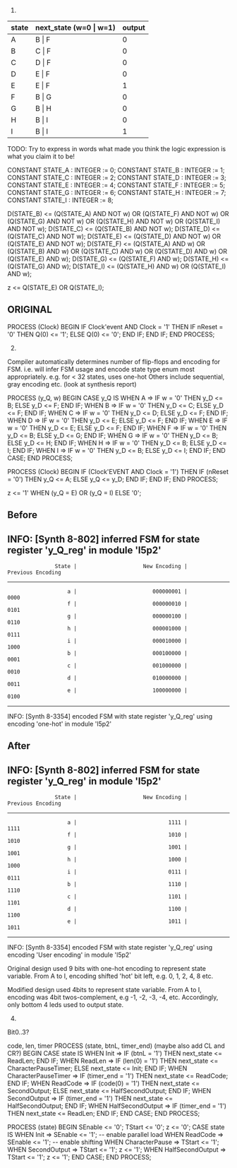 <!-- SPDX-License-Identifier: zlib-acknowledgement -->
1.
| state | next_state (w=0 \| w=1) | output |
|-------|-------------------------|--------|
| A     | B \| F                  | 0      |
| B     | C \| F                  | 0      |
| C     | D \| F                  | 0      |
| D     | E \| F                  | 0      |
| E     | E \| F                  | 1      |
| F     | B \| G                  | 0      |
| G     | B \| H                  | 0      |
| H     | B \| I                  | 0      |
| I     | B \| I                  | 1      |

TODO: Try to express in words what made you think the logic expression is what you claim it to be!

CONSTANT STATE_A : INTEGER := 0;
CONSTANT STATE_B : INTEGER := 1;
CONSTANT STATE_C : INTEGER := 2;
CONSTANT STATE_D : INTEGER := 3;
CONSTANT STATE_E : INTEGER := 4;
CONSTANT STATE_F : INTEGER := 5;
CONSTANT STATE_G : INTEGER := 6;
CONSTANT STATE_H : INTEGER := 7;
CONSTANT STATE_I : INTEGER := 8;

D(STATE_B) <= (Q(STATE_A) AND NOT w) OR (Q(STATE_F) AND NOT w) OR (Q(STATE_G) AND NOT w) OR (Q(STATE_H) AND NOT w) OR (Q(STATE_I) AND NOT w);
D(STATE_C) <= (Q(STATE_B) AND NOT w); 
D(STATE_D) <= (Q(STATE_C) AND NOT w); 
D(STATE_E) <= (Q(STATE_D) AND NOT w) OR (Q(STATE_E) AND NOT w);
D(STATE_F) <= (Q(STATE_A) AND w) OR (Q(STATE_B) AND w) OR (Q(STATE_C) AND w) OR (Q(STATE_D) AND w) OR (Q(STATE_E) AND w);
D(STATE_G) <= (Q(STATE_F) AND w);
D(STATE_H) <= (Q(STATE_G) AND w);
D(STATE_I) <= (Q(STATE_H) AND w) OR (Q(STATE_I) AND w);

z <= Q(STATE_E) OR Q(STATE_I); 

## ORIGINAL
PROCESS (Clock)
BEGIN
  IF Clock'event AND Clock = '1' THEN
      IF nReset = '0' THEN
  	  Q(0) <= '1';
      ELSE
  	  Q(0) <= '0';
      END IF;
  END IF;
END PROCESS;
	
2.
Compiler automatically determines number of flip-flops and encoding for FSM.
i.e. will infer FSM usage and encode state type enum most appropriately.
e.g. for < 32 states, uses one-hot 
Others include sequential, gray encoding etc. (look at synthesis report)


PROCESS (y_Q, w)
BEGIN
  CASE y_Q IS
    WHEN A =>
      IF w = '0' THEN
        y_D <= B;
      ELSE
        y_D <= F;
      END IF;
    WHEN B =>
      IF w = '0' THEN
        y_D <= C;
      ELSE
        y_D <= F;
      END IF;
    WHEN C =>
      IF w = '0' THEN
        y_D <= D;
      ELSE
        y_D <= F;
      END IF;
    WHEN D =>
      IF w = '0' THEN
        y_D <= E;
      ELSE
        y_D <= F;
      END IF;
    WHEN E =>
      IF w = '0' THEN
        y_D <= E;
      ELSE
        y_D <= F;
      END IF;
    WHEN F =>
      IF w = '0' THEN
        y_D <= B;
      ELSE
        y_D <= G;
      END IF;
    WHEN G =>
      IF w = '0' THEN
        y_D <= B;
      ELSE
        y_D <= H;
      END IF;
    WHEN H =>
      IF w = '0' THEN
        y_D <= B;
      ELSE
        y_D <= I;
      END IF;
    WHEN I =>
      IF w = '0' THEN
        y_D <= B;
      ELSE
        y_D <= I;
      END IF;
  END CASE;
END PROCESS;

PROCESS (Clock)
BEGIN
  IF (Clock'EVENT AND Clock = '1') THEN
    IF (nReset = '0') THEN
      y_Q <= A;
    ELSE
      y_Q <= y_D;
    END IF;
  END IF;
END PROCESS;

z <= '1' WHEN (y_Q = E) OR (y_Q = I) ELSE '0';

## Before
INFO: [Synth 8-802] inferred FSM for state register 'y_Q_reg' in module 'l5p2'
---------------------------------------------------------------------------------------------------
                   State |                     New Encoding |                Previous Encoding 
---------------------------------------------------------------------------------------------------
                       a |                        000000001 |                             0000
                       f |                        000000010 |                             0101
                       g |                        000000100 |                             0110
                       h |                        000001000 |                             0111
                       i |                        000010000 |                             1000
                       b |                        000100000 |                             0001
                       c |                        001000000 |                             0010
                       d |                        010000000 |                             0011
                       e |                        100000000 |                             0100
---------------------------------------------------------------------------------------------------
INFO: [Synth 8-3354] encoded FSM with state register 'y_Q_reg' using encoding 'one-hot' in module 'l5p2'


## After
INFO: [Synth 8-802] inferred FSM for state register 'y_Q_reg' in module 'l5p2'
---------------------------------------------------------------------------------------------------
                   State |                     New Encoding |                Previous Encoding 
---------------------------------------------------------------------------------------------------
                       a |                             1111 |                             1111
                       f |                             1010 |                             1010
                       g |                             1001 |                             1001
                       h |                             1000 |                             1000
                       i |                             0111 |                             0111
                       b |                             1110 |                             1110
                       c |                             1101 |                             1101
                       d |                             1100 |                             1100
                       e |                             1011 |                             1011
---------------------------------------------------------------------------------------------------
INFO: [Synth 8-3354] encoded FSM with state register 'y_Q_reg' using encoding 'User encoding' in module 'l5p2'

Original design used 9 bits with one-hot encoding to represent state variable.
From A to I, encoding shifted 'hot' bit left, e.g. 0, 1, 2, 4, 8 etc. 

Modified design used 4bits to represent state variable. 
From A to I, encoding was 4bit twos-complement, e.g -1, -2, -3, -4, etc.
Accordingly, only bottom 4 leds used to output state.

4.

Bit0..3?

code, len, timer
PROCESS (state, btnL, timer_end) (maybe also add CL and CR?)
BEGIN
  CASE state IS
    WHEN Init =>
      IF (btnL = '1') THEN
        next_state <= ReadLen;
      END IF;
    WHEN ReadLen =>
      IF (len(0) = '1') THEN
        next_state <= CharacterPauseTimer;
      ELSE
        next_state <= Init;
      END IF;
    WHEN CharacterPauseTimer =>
      IF (timer_end = '1') THEN
        next_state <= ReadCode;
      END IF;
    WHEN ReadCode =>
      IF (code(0) = '1') THEN
        next_state <= SecondOutput;
      ELSE
        next_state <= HalfSecondOutput;
      END IF;
    WHEN SecondOutput =>
      IF (timer_end = '1') THEN
        next_state <= HalfSecondOutput;
      END IF;
    WHEN HalfSecondOutput =>
      IF (timer_end = '1') THEN
        next_state <= ReadLen; 
      END IF;
  END CASE;
END PROCESS;

PROCESS (state)
BEGIN
  SEnable <= '0'; TStart <= '0'; z <= '0';
  CASE state IS
    WHEN Init =>
      SEnable <= '1'; -- enable parallel load
    WHEN ReadCode =>
      SEnable <= '1'; -- enable shifting
    WHEN CharacterPause =>
      TStart <= '1';
    WHEN SecondOutput =>
      TStart <= '1';
      z <= '1';
    WHEN HalfSecondOutput =>
      TStart <= '1';
      z <= '1';
  END CASE;
END PROCESS;
